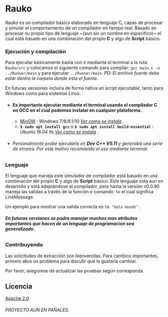 # Rauko
Rauko es un compilador básico elaborado en lenguaje C, capas de procesar y simular el comportamiento de un compilador en tiempo real.
Basado en procesar su propio tipo de lenguaje ~(aun sin un nombre en específico)~ el cual está basado en una combinación del propio **C** y algo de **Script** básico.

### Ejecución y compilación
Para ejecutar básicamente basta con ir mediante el terminal a la ruta `Rauko/src` y colocamos el siguiente comando para compilar:
`gcc main.c -o ../Runner/main` y para ejecutar `../Runner/main`. _PD: El archivo fuente debe estar dentro la carpeta donde esta el fuente._


En futuras versiones incluira de forma nativa un script ejecutable, tanto para _Windows_ como para sistemas _Linux_.
- #### Es importante ejecutar mediante el terminal usando el compilador C en GCC en el cual podemos instalar en cualquier plataforma.
  - [MinGW](http://www.mingw.org/) : Windows 7/8/8.1/10  [_Ver como se instala_](https://www.technodyan.com/instalar-gcc-windows/)  .
  - **`$ sudo apt install gcc`** o **`$ sudo apt install build-essential`** :  Ubuntu 18.04 lts  [_Ver como se instala_](https://linuxconfig.org/how-to-install-gcc-the-c-compiler-on-ubuntu-18-04-bionic-beaver-linux)  .
- ###### Personalmente probé ejecutarlo en **_Dev C++ V5.11_** y generaba una serie de errores. Por este motivo recomiendo el uso mediante terminal.

### Lenguaje
El lenguaje que maneja este simulador de compilador está basado en una combinación del propio **C** y algo de **Script** básico. Este lenguaje esta aun en desarrollo y está adaptándose al compilador, pero hasta la versión v0.0.90 maneja las salidas a través de la función o comando: `lm` el cual significa LineMessage.

Un ejemplo para mostrar una salida correcta es
```lm ‘hola mundo’. ```
###### **En futuras versiones se podra manejar muchos mas atributos importantes que hacen de un lenguaje de programacion sea generalizado.**

### Contribuyendo
Las solicitudes de extracción son bienvenidas. Para cambios importantes, primero abra un problema para discutir qué le gustaría cambiar.

Por favor, asegúrese de actualizar las pruebas según corresponda.

## Licencia
[Apache 2.0](https://choosealicense.com/licenses/apache-2.0/)



###### PROYECTO AUN EN PAÑALES.
